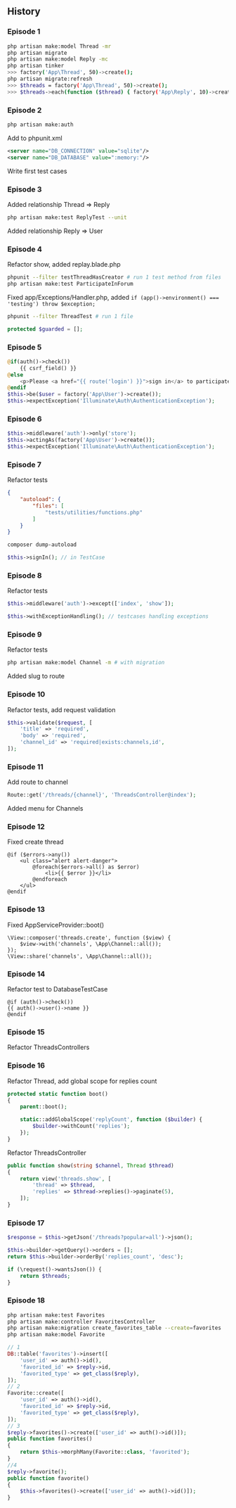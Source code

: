 ## History

### Episode 1
```bash
php artisan make:model Thread -mr
php artisan migrate
php artisan make:model Reply -mc
php artisan tinker
>>> factory('App\Thread', 50)->create();
php artisan migrate:refresh 
>>> $threads = factory('App\Thread', 50)->create();
>>> $threads->each(function ($thread) { factory('App\Reply', 10)->create(['thread_id' => $thread->id]); });
```

### Episode 2
```bash
php artisan make:auth
```
Add to phpunit.xml
```xml
<server name="DB_CONNECTION" value="sqlite"/>
<server name="DB_DATABASE" value=":memory:"/>
```
Write first test cases

### Episode 3
Added relationship Thread => Reply

```bash
php artisan make:test ReplyTest --unit
```
Added relationship Reply => User 

### Episode 4
Refactor show, added replay.blade.php
```bash
phpunit --filter testThreadHasCreator # run 1 test method from files
php artisan make:test ParticipateInForum
```
Fixed app/Exceptions/Handler.php, added `if (app()->environment() === 'testing') throw $exception;`
```bash
phpunit --filter ThreadTest # run 1 file
```
```php
protected $guarded = [];
```

### Episode 5
```php
@if(auth()->check())
    {{ csrf_field() }}
@else
    <p>Please <a href="{{ route('login') }}">sign in</a> to participate in this discussion.</p>
@endif
$this->be($user = factory('App\User')->create());
$this->expectException('Illuminate\Auth\AuthenticationException');
```

### Episode 6
```php
$this->middleware('auth')->only('store');
$this->actingAs(factory('App\User')->create());
$this->expectException('Illuminate\Auth\AuthenticationException');
```

### Episode 7
Refactor tests
```json
{
    "autoload": {
        "files": [
            "tests/utilities/functions.php"
        ]
    }
}
```
```bash
composer dump-autoload
```
```php
$this->signIn(); // in TestCase
```

### Episode 8
Refactor tests
```php
$this->middleware('auth')->except(['index', 'show']);
```
```php
$this->withExceptionHandling(); // testcases handling exceptions
```

### Episode 9
Refactor tests
```bash
php artisan make:model Channel -m # with migration
```
Added slug to route

### Episode 10
Refactor tests, add request validation
```php
$this->validate($request, [
    'title' => 'required',
    'body' => 'required',
    'channel_id' => 'required|exists:channels,id',
]);
```

### Episode 11
Add route to channel
```php
Route::get('/threads/{channel}', 'ThreadsController@index');
```
Added menu for Channels

### Episode 12
Fixed create thread
```blade
@if ($errors->any())
    <ul class="alert alert-danger">
        @foreach($errors->all() as $error)
            <li>{{ $error }}</li>
        @endforeach
    </ul>
@endif
```

### Episode 13
Fixed AppServiceProvider::boot()
```blade
\View::composer('threads.create', function ($view) {
    $view->with('channels', \App\Channel::all());
});
\View::share('channels', \App\Channel::all());
```

### Episode 14
Refactor test to DatabaseTestCase
```blade
@if (auth()->check())
{{ auth()->user()->name }}
@endif
```

### Episode 15
Refactor ThreadsControllers

### Episode 16
Refactor Thread, add global scope for replies count
```php
protected static function boot()
{
    parent::boot();

    static::addGlobalScope('replyCount', function ($builder) {
        $builder->withCount('replies');
    });
}
```
Refactor ThreadsController
```php
public function show(string $channel, Thread $thread)
{
    return view('threads.show', [
        'thread' => $thread,
        'replies' => $thread->replies()->paginate(5),
    ]);
}
```

### Episode 17

```php
$response = $this->getJson('/threads?popular=all')->json();

$this->builder->getQuery()->orders = [];
return $this->builder->orderBy('replies_count', 'desc');

if (\request()->wantsJson()) {
    return $threads;
}
```

### Episode 18

```bash
php artisan make:test Favorites
php artisan make:controller FavoritesController
php artisan make:migration create_favorites_table --create=favorites
php artisan make:model Favorite
```

```php
// 1
DB::table('favorites')->insert([
    'user_id' => auth()->id(),
    'favorited_id' => $reply->id,
    'favorited_type' => get_class($reply),
]);
// 2
Favorite::create([
    'user_id' => auth()->id(),
    'favorited_id' => $reply->id,
    'favorited_type' => get_class($reply),
]);
// 3
$reply->favorites()->create(['user_id' => auth()->id()]);
public function favorites()
{
    return $this->morphMany(Favorite::class, 'favorited');
}
//4 
$reply->favorite();
public function favorite()
{
    $this->favorites()->create(['user_id' => auth()->id()]);
}
```


